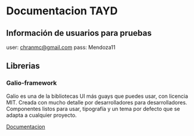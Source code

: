 # Documentacion TAYD


## Información de usuarios para pruebas

user: chranmc@gmail.com
pass: Mendoza11
## Librerias

### Galio-framework

Galio es una de la bibliotecas UI más guays que puedes usar, con licencia MIT. Creada con mucho detalle por desarrolladores para desarrolladores. Componentes listos para usar, tipografía y un tema por defecto que se adapta a cualquier proyecto.

[Documentacion](https://galio.io/docs/#/)

